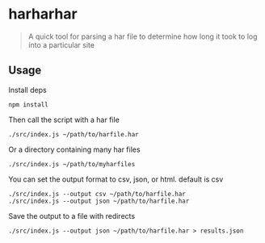 harharhar
==============

> A quick tool for parsing a har file to determine how long it took to log into a particular site

Usage
-------------
Install deps

    npm install

Then call the script with a har file

    ./src/index.js ~/path/to/harfile.har

Or a directory containing many har files

    ./src/index.js ~/path/to/myharfiles

You can set the output format to csv, json, or html. default is csv

    ./src/index.js --output csv ~/path/to/harfile.har
    ./src/index.js --output json ~/path/to/harfile.har

Save the output to a file with redirects

    ./src/index.js --output json ~/path/to/harfile.har > results.json
